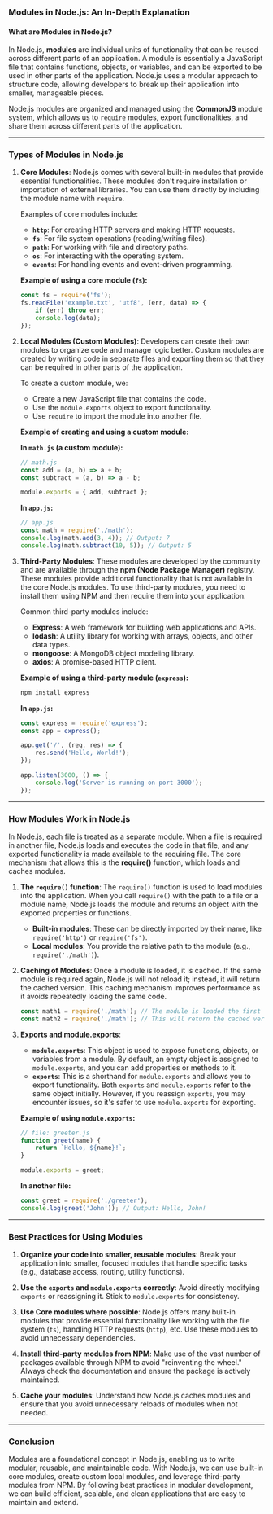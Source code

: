 ### **Modules in Node.js: An In-Depth Explanation**

#### **What are Modules in Node.js?**
In Node.js, **modules** are individual units of functionality that can be reused across different parts of an application. A module is essentially a JavaScript file that contains functions, objects, or variables, and can be exported to be used in other parts of the application. Node.js uses a modular approach to structure code, allowing developers to break up their application into smaller, manageable pieces.

Node.js modules are organized and managed using the **CommonJS** module system, which allows us to `require` modules, export functionalities, and share them across different parts of the application.

---

### **Types of Modules in Node.js**

1. **Core Modules**:
   Node.js comes with several built-in modules that provide essential functionalities. These modules don't require installation or importation of external libraries. You can use them directly by including the module name with `require`.

   Examples of core modules include:
   - **`http`**: For creating HTTP servers and making HTTP requests.
   - **`fs`**: For file system operations (reading/writing files).
   - **`path`**: For working with file and directory paths.
   - **`os`**: For interacting with the operating system.
   - **`events`**: For handling events and event-driven programming.

   **Example of using a core module (`fs`):**
   ```javascript
   const fs = require('fs');
   fs.readFile('example.txt', 'utf8', (err, data) => {
       if (err) throw err;
       console.log(data);
   });
   ```

2. **Local Modules (Custom Modules)**:
   Developers can create their own modules to organize code and manage logic better. Custom modules are created by writing code in separate files and exporting them so that they can be required in other parts of the application.

   To create a custom module, we:
   - Create a new JavaScript file that contains the code.
   - Use the `module.exports` object to export functionality.
   - Use `require` to import the module into another file.

   **Example of creating and using a custom module:**

   **In `math.js` (a custom module):**
   ```javascript
   // math.js
   const add = (a, b) => a + b;
   const subtract = (a, b) => a - b;
   
   module.exports = { add, subtract };
   ```

   **In `app.js`:**
   ```javascript
   // app.js
   const math = require('./math');
   console.log(math.add(3, 4)); // Output: 7
   console.log(math.subtract(10, 5)); // Output: 5
   ```

3. **Third-Party Modules**:
   These modules are developed by the community and are available through the **npm (Node Package Manager)** registry. These modules provide additional functionality that is not available in the core Node.js modules. To use third-party modules, you need to install them using NPM and then require them into your application.

   Common third-party modules include:
   - **Express**: A web framework for building web applications and APIs.
   - **lodash**: A utility library for working with arrays, objects, and other data types.
   - **mongoose**: A MongoDB object modeling library.
   - **axios**: A promise-based HTTP client.

   **Example of using a third-party module (`express`):**
   ```bash
   npm install express
   ```

   **In `app.js`:**
   ```javascript
   const express = require('express');
   const app = express();
   
   app.get('/', (req, res) => {
       res.send('Hello, World!');
   });
   
   app.listen(3000, () => {
       console.log('Server is running on port 3000');
   });
   ```

---

### **How Modules Work in Node.js**

In Node.js, each file is treated as a separate module. When a file is required in another file, Node.js loads and executes the code in that file, and any exported functionality is made available to the requiring file. The core mechanism that allows this is the **require()** function, which loads and caches modules.

1. **The `require()` function**:
   The `require()` function is used to load modules into the application. When you call `require()` with the path to a file or a module name, Node.js loads the module and returns an object with the exported properties or functions.

   - **Built-in modules**: These can be directly imported by their name, like `require('http')` or `require('fs')`.
   - **Local modules**: You provide the relative path to the module (e.g., `require('./math')`).

2. **Caching of Modules**:
   Once a module is loaded, it is cached. If the same module is required again, Node.js will not reload it; instead, it will return the cached version. This caching mechanism improves performance as it avoids repeatedly loading the same code.

   ```javascript
   const math1 = require('./math'); // The module is loaded the first time.
   const math2 = require('./math'); // This will return the cached version of the module.
   ```

3. **Exports and module.exports**:
   - **`module.exports`**: This object is used to expose functions, objects, or variables from a module. By default, an empty object is assigned to `module.exports`, and you can add properties or methods to it.
   - **`exports`**: This is a shorthand for `module.exports` and allows you to export functionality. Both `exports` and `module.exports` refer to the same object initially. However, if you reassign `exports`, you may encounter issues, so it's safer to use `module.exports` for exporting.

   **Example of using `module.exports`:**
   ```javascript
   // file: greeter.js
   function greet(name) {
       return `Hello, ${name}!`;
   }
   
   module.exports = greet;
   ```

   **In another file:**
   ```javascript
   const greet = require('./greeter');
   console.log(greet('John')); // Output: Hello, John!
   ```

---

### **Best Practices for Using Modules**

1. **Organize your code into smaller, reusable modules**: Break your application into smaller, focused modules that handle specific tasks (e.g., database access, routing, utility functions).
   
2. **Use the `exports` and `module.exports` correctly**: Avoid directly modifying `exports` or reassigning it. Stick to `module.exports` for consistency.

3. **Use Core modules where possible**: Node.js offers many built-in modules that provide essential functionality like working with the file system (`fs`), handling HTTP requests (`http`), etc. Use these modules to avoid unnecessary dependencies.

4. **Install third-party modules from NPM**: Make use of the vast number of packages available through NPM to avoid "reinventing the wheel." Always check the documentation and ensure the package is actively maintained.

5. **Cache your modules**: Understand how Node.js caches modules and ensure that you avoid unnecessary reloads of modules when not needed.

---

### **Conclusion**

Modules are a foundational concept in Node.js, enabling us to write modular, reusable, and maintainable code. With Node.js, we can use built-in core modules, create custom local modules, and leverage third-party modules from NPM. By following best practices in modular development, we can build efficient, scalable, and clean applications that are easy to maintain and extend.